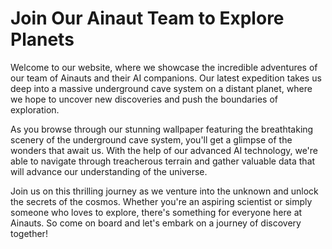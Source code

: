 <!--
Write me markdown content of website with wallpaper:

"A team of Ainauts and their AI companions exploring a massive, underground cave system on a distant planet."

The header of the page should not be copy of the text but rather a real content of the website which is using this wallpaper.
-->

<!--font:Poppins-->

# Join Our Ainaut Team to Explore Planets

Welcome to our website, where we showcase the incredible adventures of our team of Ainauts and their AI companions. Our latest expedition takes us deep into a massive underground cave system on a distant planet, where we hope to uncover new discoveries and push the boundaries of exploration.

As you browse through our stunning wallpaper featuring the breathtaking scenery of the underground cave system, you'll get a glimpse of the wonders that await us. With the help of our advanced AI technology, we're able to navigate through treacherous terrain and gather valuable data that will advance our understanding of the universe.

Join us on this thrilling journey as we venture into the unknown and unlock the secrets of the cosmos. Whether you're an aspiring scientist or simply someone who loves to explore, there's something for everyone here at Ainauts. So come on board and let's embark on a journey of discovery together!
